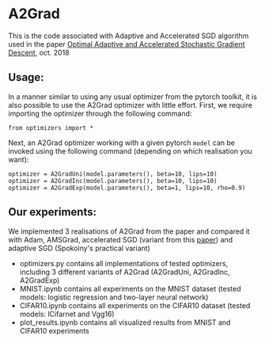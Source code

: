 # A2Grad

This is the code associated with Adaptive and Accelerated SGD algorithm used in the paper [Optimal Adaptive and Accelerated Stochastic Gradient Descent](https://arxiv.org/abs/1810.00553), oct. 2018

## Usage:
In a manner similar to using any usual optimizer from the pytorch toolkit, it is also possible to use the A2Grad optimizer with little effort.
First, we require importing the optimizer through the following command:
```
from optimizers import *
```
Next, an A2Grad optimizer working with a given pytorch `model` can be invoked using the following command (depending on which realisation you want):
```
optimizer = A2GradUni(model.parameters(), beta=10, lips=10)
optimizer = A2GradInc(model.parameters(), beta=10, lips=10)
optimizer = A2GradExp(model.parameters(), beta=1, lips=10, rho=0.9)
```

## Our experiments:
We implemented 3 realisations of A2Grad from the paper and compared it with Adam, AMSGrad, accelerated SGD (variant from this [paper](https://arxiv.org/abs/1803.05591)) and adaptive SGD (Spokoiny's practical variant)
* optimizers.py contains all implementations of tested optimizers, including 3 different variants of A2Grad (A2GradUni, A2GradInc, A2GradExp)
* MNIST.ipynb contains all experiments on the MNIST dataset (tested models: logistic regression and two-layer neural network)
* CIFAR10.ipynb contains all experiments on the CIFAR10 dataset (tested models: lCifarnet and Vgg16)
* plot_results.ipynb contains all visualized results from MNIST and CIFAR10 experiments

